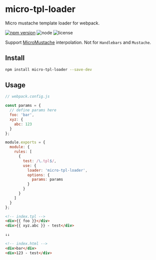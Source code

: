 # micro-tpl-loader

Micro mustache template loader for webpack.

[url]: https://www.npmjs.com/package/micro-tpl-loader

[![npm version](https://img.shields.io/npm/v/micro-tpl-loader.svg?style=flat-square&logo=npm)][url]
![node](https://img.shields.io/node/v/micro-tpl-loader.svg?style=flat-square&colorB=green)
![license](https://img.shields.io/npm/l/micro-tpl-loader.svg?style=flat-square&colorB=blue)

Support [MicroMustache](https://www.npmjs.com/package/micromustache) interpolation. Not for `Handlebars` and `Mustache`.

## Install

```bash
npm install micro-tpl-loader --save-dev
```

## Usage

```js
// webpack.config.js

const params = {
  // define params here
  foo: 'bar',
  xyz: {
    abc: 123
  }
};

module.exports = {
  module: {
    rules: [
      {
        test: /\.tpl$/,
        use: {
          loader: 'micro-tpl-loader',
          options: {
            params: params
          }
        }
      }
    ]
  }
};
```

```html
<!-- index.tpl -->
<div>{{ foo }}</div>
<div>{{ xyz.abc }} - test</div>

↓↓

<!-- index.html -->
<div>bar</div>
<div>123 - test</div>
```
